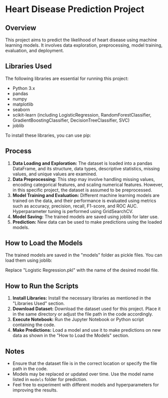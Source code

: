 # Heart Disease Prediction Project

## Overview

This project aims to predict the likelihood of heart disease using machine learning models. It involves data exploration, preprocessing, model training, evaluation, and deployment.

## Libraries Used

The following libraries are essential for running this project:

- Python 3.x
- pandas
- numpy
- matplotlib
- seaborn
- scikit-learn (including LogisticRegression, RandomForestClassifier, GradientBoostingClassifier, DecisionTreeClassifier, SVC)
- joblib

To install these libraries, you can use pip:


## Process

1. **Data Loading and Exploration:** The dataset is loaded into a pandas DataFrame, and its structure, data types, descriptive statistics, missing values, and unique values are examined.
2. **Data Preprocessing:** This step may involve handling missing values, encoding categorical features, and scaling numerical features. However, in this specific project, the dataset is assumed to be preprocessed.
3. **Model Training and Evaluation:** Different machine learning models are trained on the data, and their performance is evaluated using metrics such as accuracy, precision, recall, F1-score, and ROC AUC. Hyperparameter tuning is performed using GridSearchCV.
4. **Model Saving:** The trained models are saved using joblib for later use.
5. **Prediction:** New data can be used to make predictions using the loaded models.


## How to Load the Models

The trained models are saved in the "models" folder as pickle files. You can load them using joblib:

Replace "Logistic Regression.pkl" with the name of the desired model file.

## How to Run the Scripts

1. **Install Libraries:** Install the necessary libraries as mentioned in the "Libraries Used" section.
2. **Download Dataset:** Download the dataset used for this project. Place it in the same directory or adjust the file path in the code accordingly.
3. **Execute Notebook:** Run the Jupyter Notebook or Python script containing the code.
4. **Make Predictions:** Load a model and use it to make predictions on new data as shown in the "How to Load the Models" section.

## Notes

- Ensure that the dataset file is in the correct location or specify the file path in the code.
- Models may be replaced or updated over time. Use the model name listed in `models` folder for prediction.
- Feel free to experiment with different models and hyperparameters for improving the results.
